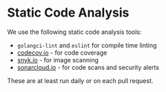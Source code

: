 # Static Code Analysis

We use the following static code analysis tools:

* `golangci-lint` and `eslint` for compile time linting
* [codecov.io](https://codecov.io/gh/argoproj/argo-cd) - for code coverage
* [snyk.io](https://app.snyk.io/org/argoproj/projects) - for image scanning
* [sonarcloud.io](https://sonarcloud.io/organizations/argoproj/projects) - for code scans and security alerts

These are at least run daily or on each pull request.
